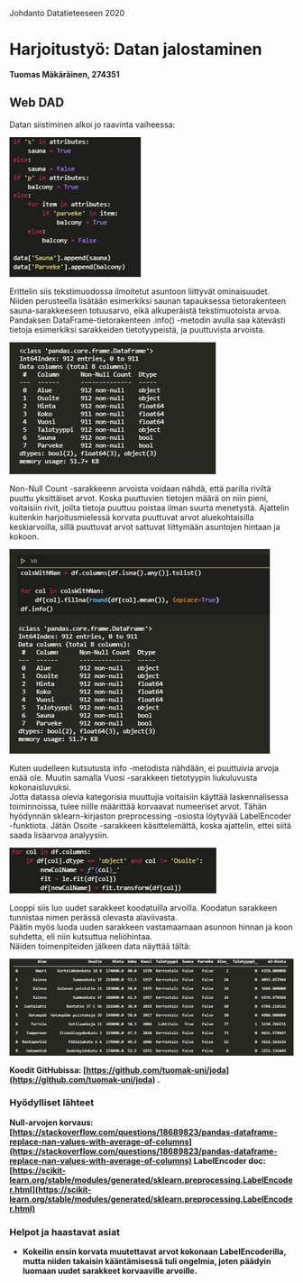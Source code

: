 ﻿Johdanto Datatieteeseen 2020
# Harjoitustyö: Datan jalostaminen
**Tuomas Mäkäräinen, 274351**
## Web DAD
Datan siistiminen alkoi jo raavinta vaiheessa:


![# Enrich_scrape](https://raw.githubusercontent.com/tuomak-uni/joda/ff833dc854939346a013213f17f6037a3146d433/kuvat/enrich_scrape.png)


Erittelin siis tekstimuodossa ilmoitetut asuntoon liittyvät ominaisuudet. Niiden perusteella lisätään esimerkiksi saunan tapauksessa tietorakenteen sauna-sarakkeeseen totuusarvo, eikä alkuperäistä tekstimuotoista arvoa.
<br>
Pandaksen DataFrame-tietorakenteen .info() -metodin avulla saa kätevästi tietoja esimerkiksi sarakkeiden tietotyypeistä, ja puuttuvista arvoista.


![# DF_INFO](https://raw.githubusercontent.com/tuomak-uni/joda/ff833dc854939346a013213f17f6037a3146d433/kuvat/df_info.png)


Non-Null Count -sarakkeenn arvoista voidaan nähdä, että parilla riviltä puuttu yksittäiset arvot. Koska puuttuvien tietojen määrä on niin pieni, voitaisiin rivit, joilta tietoja puuttuu poistaa ilman suurta menetystä. Ajattelin kuitenkin harjoitusmielessä korvata puuttuvat arvot aluekohtaisilla keskiarvoilla, sillä puuttuvat arvot sattuvat liittymään asuntojen hintaan ja kokoon.


![# replace_nan](https://raw.githubusercontent.com/tuomak-uni/joda/ff833dc854939346a013213f17f6037a3146d433/kuvat/replace_nan.png)


Kuten uudelleen kutsutusta info -metodista nähdään, ei puuttuivia arvoja enää ole. Muutin samalla Vuosi -sarakkeen tietotyypin liukuluvusta kokonaisluvuksi.
<br>
Jotta datassa olevia kategorisia muuttujia voitaisiin käyttää laskennalisessa toiminnoissa, tulee niille määrittää korvaavat numeeriset arvot. Tähän hyödynnän sklearn-kirjaston preprocessing -osiosta löytyvää LabelEncoder -funktiota. Jätän Osoite -sarakkeen käsittelemättä, koska ajattelin, ettei siitä saada lisäarvoa analyysiin.


![# encoding](https://raw.githubusercontent.com/tuomak-uni/joda/ff833dc854939346a013213f17f6037a3146d433/kuvat/encoding.png)


Looppi siis luo uudet sarakkeet koodatuilla arvoilla. Koodatun sarakkeen tunnistaa nimen perässä olevasta alaviivasta.
<br>
Päätin myös luoda uuden sarakkeen vastamaamaan asunnon hinnan ja koon suhdetta, eli niin kutsuttua neliöhintaa.
<br>
Näiden toimenpiteiden jälkeen data näyttää tältä:

![enter image description here](https://raw.githubusercontent.com/tuomak-uni/joda/c2a55ef1a531cfca5ebeba3e1e18351a74ccf5ae/kuvat/encoded_table.png)

<B>Koodit GitHubissa:<B> [https://github.com/tuomak-uni/joda](https://github.com/tuomak-uni/joda)  .
### Hyödylliset lähteet
Null-arvojen korvaus: [https://stackoverflow.com/questions/18689823/pandas-dataframe-replace-nan-values-with-average-of-columns](https://stackoverflow.com/questions/18689823/pandas-dataframe-replace-nan-values-with-average-of-columns)
LabelEncoder doc: [https://scikit-learn.org/stable/modules/generated/sklearn.preprocessing.LabelEncoder.html](https://scikit-learn.org/stable/modules/generated/sklearn.preprocessing.LabelEncoder.html)
### Helpot ja haastavat asiat
* Kokeilin ensin korvata muutettavat arvot kokonaan LabelEncoderilla, mutta niiden takaisin kääntämisessä tuli ongelmia, joten päädyin luomaan uudet sarakkeet korvaaville arvoille.
